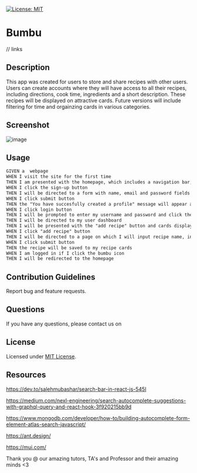 [![License: MIT](https://img.shields.io/badge/License-MIT-yellow.svg)](https://opensource.org/licenses/MIT)

# Bumbu 
// links

## Description
This app was created for users to store and share recipes with other users. Users can create accounts where they will have access to all their recipes, including directions, cook time, ingredients and a short description. These recipes will be displayed on attractive cards. Future versions will include filtering for time and orgainzing cards in various categories. 

## Screenshot
![image](https://user-images.githubusercontent.com/88861538/159187590-33ae5f1c-a3f8-44c4-8ccb-28f41f72582e.png)


## Usage

```md
GIVEN a  webpage
WHEN I visit the site for the first time
THEN I am presented with the homepage, which includes a navigation bar, a description of the site, example recipe cards, login and sign-up buttons and a footer
WHEN I click the sign-up button
THEN I will be directed to a form with name, email and password fields I will fill out 
WHEN I click submit button
THEN the "You have succesfully created a profile" message will appear and I will be directed to my user dashboard
WHEN I click login button
THEN I will be prompted to enter my username and password and click the login button
THEN I will be directed to my user dashboard
THEN I will be presented with the "add recipe" button and cards displaying my saved recipes
WHEN I click "add recipe" button
THEN I will be directed to a page on which I will input recipe name, ingredients, directions and description fields
WHEN I click submit button
THEN the recipe will be saved to my recipe cards
WHEN I am logged in if I click the bumbu icon
THEN I will be redirected to the homepage

```

## Contribution Guidelines
Report bug and feature requests.

## Questions
If you have any questions, please contact us on 

## License 
Licensed under [MIT License](https://opensource.org/licenses/MIT).

## Resources
https://dev.to/salehmubashar/search-bar-in-react-js-545l


https://medium.com/nexl-engineering/search-autocomplete-suggestions-with-graphql-query-and-react-hook-3f920215bb9d


https://www.mongodb.com/developer/how-to/building-autocomplete-form-element-atlas-search-javascript/


https://ant.design/


https://mui.com/


Thank you @ our amazing tutors, TA's and Professor and their amazing minds <3